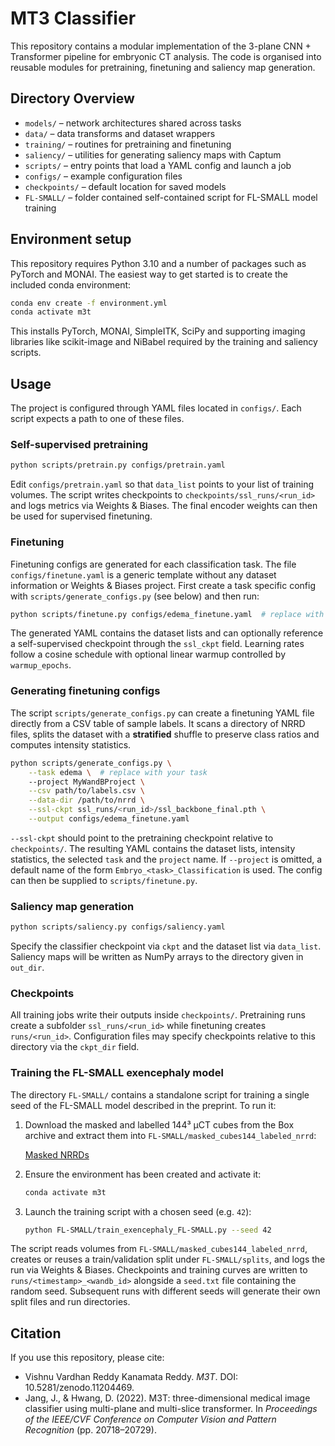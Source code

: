 # MT3 Classifier

This repository contains a modular implementation of the 3-plane CNN + Transformer
pipeline for embryonic CT analysis. The code is organised into reusable modules
for pretraining, finetuning and saliency map generation.

## Directory Overview

- `models/` – network architectures shared across tasks
- `data/` – data transforms and dataset wrappers
- `training/` – routines for pretraining and finetuning
- `saliency/` – utilities for generating saliency maps with Captum
- `scripts/` – entry points that load a YAML config and launch a job
- `configs/` – example configuration files
- `checkpoints/` – default location for saved models
- `FL-SMALL/` – folder contained self-contained script for FL-SMALL model training

## Environment setup

This repository requires Python 3.10 and a number of packages such as
PyTorch and MONAI. The easiest way to get started is to create the
included conda environment:

```bash
conda env create -f environment.yml
conda activate m3t
```

This installs PyTorch, MONAI, SimpleITK, SciPy and supporting imaging libraries
like scikit-image and NiBabel required by the training and saliency scripts.

## Usage

The project is configured through YAML files located in `configs/`. Each script
expects a path to one of these files.

### Self-supervised pretraining

```bash
python scripts/pretrain.py configs/pretrain.yaml
```

Edit `configs/pretrain.yaml` so that `data_list` points to your list of
training volumes. The script writes checkpoints to
`checkpoints/ssl_runs/<run_id>` and logs metrics via Weights & Biases. The final
encoder weights can then be used for supervised finetuning.

### Finetuning

Finetuning configs are generated for each classification task. The file
`configs/finetune.yaml` is a generic template without any dataset
information or Weights & Biases project. First create a task specific
config with `scripts/generate_configs.py` (see below) and then run:

```bash
python scripts/finetune.py configs/edema_finetune.yaml  # replace with your task
```

The generated YAML contains the dataset lists and can optionally reference a
self-supervised checkpoint through the `ssl_ckpt` field. Learning rates follow a
cosine schedule with optional linear warmup controlled by `warmup_epochs`.

### Generating finetuning configs

The script `scripts/generate_configs.py` can create a finetuning YAML file
directly from a CSV table of sample labels. It scans a directory of NRRD files,
splits the dataset with a **stratified** shuffle to preserve class ratios and
computes intensity statistics.

```bash
python scripts/generate_configs.py \
    --task edema \  # replace with your task
    --project MyWandBProject \
    --csv path/to/labels.csv \
    --data-dir /path/to/nrrd \
    --ssl-ckpt ssl_runs/<run_id>/ssl_backbone_final.pth \
    --output configs/edema_finetune.yaml
```

`--ssl-ckpt` should point to the pretraining checkpoint relative to
`checkpoints/`. The resulting YAML contains the dataset lists, intensity
statistics, the selected `task` and the `project` name. If `--project` is
omitted, a default name of the form `Embryo_<task>_Classification` is
used. The config can then be supplied to `scripts/finetune.py`.

### Saliency map generation

```bash
python scripts/saliency.py configs/saliency.yaml
```

Specify the classifier checkpoint via `ckpt` and the dataset list via
`data_list`. Saliency maps will be written as NumPy arrays to the directory
given in `out_dir`.

### Checkpoints

All training jobs write their outputs inside `checkpoints/`. Pretraining runs
create a subfolder `ssl_runs/<run_id>` while finetuning creates
`runs/<run_id>`. Configuration files may specify checkpoints relative to this
directory via the `ckpt_dir` field.

### Training the FL-SMALL exencephaly model

The directory `FL-SMALL/` contains a standalone script for training a single
seed of the FL-SMALL model described in the preprint. To run it:

1. Download the masked and labelled 144³ µCT cubes from the Box archive and
   extract them into `FL-SMALL/masked_cubes144_labeled_nrrd`:

   [Masked NRRDs](https://app.box.com/s/fykcqtt8yixv95jgb0f5sgpv6gfhpcjo)

2. Ensure the environment has been created and activate it:

   ```bash
   conda activate m3t
   ```

3. Launch the training script with a chosen seed (e.g. `42`):

   ```bash
   python FL-SMALL/train_exencephaly_FL-SMALL.py --seed 42
   ```

The script reads volumes from `FL-SMALL/masked_cubes144_labeled_nrrd`, creates
or reuses a train/validation split under `FL-SMALL/splits`, and logs the run via
Weights & Biases. Checkpoints and training curves are written to
`runs/<timestamp>_<wandb_id>` alongside a `seed.txt` file containing the random
seed. Subsequent runs with different seeds will generate their own split files
and run directories.

## Citation

If you use this repository, please cite:

- Vishnu Vardhan Reddy Kanamata Reddy. *M3T*. DOI: 10.5281/zenodo.11204469.
- Jang, J., & Hwang, D. (2022). M3T: three-dimensional medical image classifier using multi-plane and multi-slice transformer. In *Proceedings of the IEEE/CVF Conference on Computer Vision and Pattern Recognition* (pp. 20718–20729).
